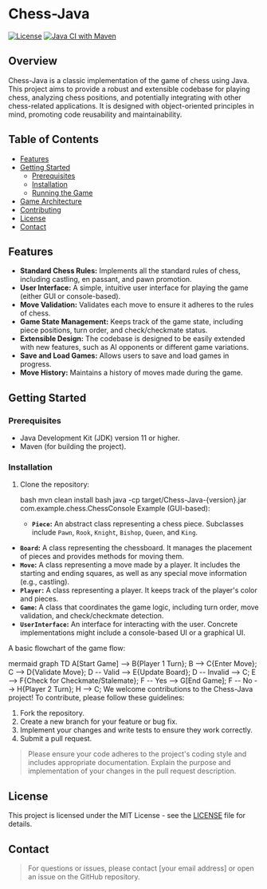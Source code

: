 
# Chess-Java

[![License](https://img.shields.io/badge/License-MIT-blue.svg)](https://opensource.org/licenses/MIT)
[![Java CI with Maven](https://github.com/{your_github_username}/Chess-Java/actions/workflows/maven.yml/badge.svg)](https://github.com/{your_github_username}/Chess-Java/actions/workflows/maven.yml)
<!-- Replace {your_github_username} with your actual GitHub username -->

## Overview

Chess-Java is a classic implementation of the game of chess using Java. This project aims to provide a robust and extensible codebase for playing chess, analyzing chess positions, and potentially integrating with other chess-related applications. It is designed with object-oriented principles in mind, promoting code reusability and maintainability.

## Table of Contents

- [Features](#features)
- [Getting Started](#getting-started)
  - [Prerequisites](#prerequisites)
  - [Installation](#installation)
  - [Running the Game](#running-the-game)
- [Game Architecture](#game-architecture)
- [Contributing](#contributing)
- [License](#license)
- [Contact](#contact)

## Features

*   **Standard Chess Rules:** Implements all the standard rules of chess, including castling, en passant, and pawn promotion.
*   **User Interface:** A simple, intuitive user interface for playing the game (either GUI or console-based).
*   **Move Validation:** Validates each move to ensure it adheres to the rules of chess.
*   **Game State Management:** Keeps track of the game state, including piece positions, turn order, and check/checkmate status.
*   **Extensible Design:** The codebase is designed to be easily extended with new features, such as AI opponents or different game variations.
*   **Save and Load Games:** Allows users to save and load games in progress.
*   **Move History:** Maintains a history of moves made during the game.

## Getting Started

### Prerequisites

*   Java Development Kit (JDK) version 11 or higher.
*   Maven (for building the project).

### Installation

1.  Clone the repository:

    bash
    mvn clean install
    bash
    java -cp target/Chess-Java-{version}.jar com.example.chess.ChessConsole
        Example (GUI-based):
    *   **`Piece`:** An abstract class representing a chess piece. Subclasses include `Pawn`, `Rook`, `Knight`, `Bishop`, `Queen`, and `King`.
*   **`Board`:**  A class representing the chessboard. It manages the placement of pieces and provides methods for moving them.
*   **`Move`:**  A class representing a move made by a player. It includes the starting and ending squares, as well as any special move information (e.g., castling).
*   **`Player`:**  A class representing a player. It keeps track of the player's color and pieces.
*   **`Game`:** A class that coordinates the game logic, including turn order, move validation, and check/checkmate detection.
*   **`UserInterface`:** An interface for interacting with the user. Concrete implementations might include a console-based UI or a graphical UI.

A basic flowchart of the game flow:

mermaid
graph TD
    A[Start Game] --> B{Player 1 Turn};
    B --> C{Enter Move};
    C --> D{Validate Move};
    D -- Valid --> E{Update Board};
    D -- Invalid --> C;
    E --> F{Check for Checkmate/Stalemate};
    F -- Yes --> G[End Game];
    F -- No --> H{Player 2 Turn};
    H --> C;
We welcome contributions to the Chess-Java project! To contribute, please follow these guidelines:

1.  Fork the repository.
2.  Create a new branch for your feature or bug fix.
3.  Implement your changes and write tests to ensure they work correctly.
4.  Submit a pull request.

> Please ensure your code adheres to the project's coding style and includes appropriate documentation.  Explain the purpose and implementation of your changes in the pull request description.

## License

This project is licensed under the MIT License - see the [LICENSE](LICENSE) file for details.

## Contact

> For questions or issues, please contact [your email address] or open an issue on the GitHub repository.
